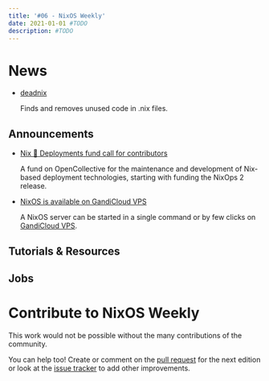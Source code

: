```yaml
---
title: '#06 - NixOS Weekly'
date: 2021-01-01 #TODO
description: #TODO
---
```


# News

- [deadnix](https://github.com/astro/deadnix)

  Finds and removes unused code in .nix files.

## Announcements

- [Nix 💙 Deployments fund call for contributors](https://opencollective.com/nix-deployments)

  A fund on OpenCollective for the maintenance and development of Nix-based
  deployment technologies, starting with funding the NixOps 2 release.

- [NixOS is available on GandiCloud VPS](https://news.gandi.net/en/2022/03/nixos-is-now-available-on-gandicloud-vps/)

  A NixOS server can be started in a single command or by few clicks
  on [GandiCloud VPS](https://www.gandi.net/en/cloud/vps).

## Tutorials & Resources

## Jobs

# Contribute to NixOS Weekly

This work would not be possible without the many contributions of the community.

You can help too! Create or comment on the [pull request](https://github.com/NixOS/nixos-weekly/pulls)
for the next edition or look at the
[issue tracker](https://github.com/NixOS/nixos-weekly/issues) to add other improvements.
